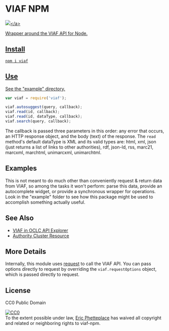 # VIAF NPM

<a href="https://travis-ci.org/phette23/viaf-npm">![]("https://img.shields.io/travis/phette23/viaf-npm.svg?style=flat-square")</a>

Wrapper around the VIAF API for Node.

## Install

```
npm i viaf
```

## Use

See the "example" directory.

```js
var viaf = require('viaf');

viaf.autosuggest(query, callback);
viaf.read(id, callback);
viaf.read(id, dataType, callback);
viaf.search(query, callback);
```

The callback is passed three parameters in this order: any error that occurs, an HTTP response object, and the body (text) of the response. The `read` method's default dataType is XML and its valid types are: html, xml, json (just returns a list of links to other authorities), rdf, json-ld, rss, marc21, marcxml, marchtml, unimarcxml, unimarchtml.

## Examples

This is not meant to do much other than conveniently request & return data from VIAF, so among the tasks it won't perform: parse this data, provide an autocomplete widget, or provide a synchronous wrapper for operations. Look in the "example" folder to see how this package might be used to accomplish something actually useful.

## See Also

- [VIAF in OCLC API Explorer](https://platform.worldcat.org/api-explorer/VIAF/)
- [Authority Cluster Resource](https://www.oclc.org/developer/develop/web-services/viaf/authority-cluster.en.html)

## More Details

Internally, this module uses [request](https://github.com/mikeal/request) to call the VIAF API. You can pass options directly to request by overriding the `viaf.requestOptions` object, which is passed directly to request.

## License

CC0 Public Domain

<p xmlns:dct="http://purl.org/dc/terms/" xmlns:vcard="http://www.w3.org/2001/vcard-rdf/3.0#">
  <a rel="license"
     href="http://creativecommons.org/publicdomain/zero/1.0/">
    <img src="http://i.creativecommons.org/p/zero/1.0/88x31.png" style="border-style: none;" alt="CC0" />
  </a>
  <br />
  To the extent possible under law,
  <a rel="dct:publisher"
     href="https://github.com/phette23/viaf-npm">
    <span property="dct:title">Eric Phetteplace</span></a>
  has waived all copyright and related or neighboring rights to
  <span property="dct:title">viaf-npm</span>.
</p>

